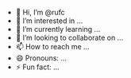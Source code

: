 - 👋 Hi, I’m @rufc
- 👀 I’m interested in ...
- 🌱 I’m currently learning ...
- 💞️ I’m looking to collaborate on ...
- 📫 How to reach me ...
- 😄 Pronouns: ...
- ⚡ Fun fact: ...

<!---
rufc/rufc is a ✨ special ✨ repository because its `README.md` (this file) appears on your GitHub profile.
You can click the Preview link to take a look at your changes.
--->
